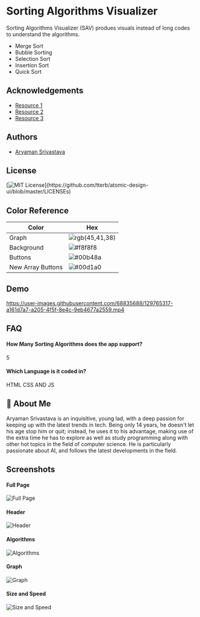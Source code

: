 

# Sorting Algorithms Visualizer

Sorting Algorithms Visualizer (SAV) produes visuals instead of long codes to understand the algorithms.

- Merge Sort
- Bubble Sorting
- Selection Sort
- Insertion Sort
- Quick Sort


## Acknowledgements

 - [Resource 1](https://www.youtube.com/watch?v=pFXYym4Wbkc)
 - [Resource 2](https://www.section.io/engineering-education/sorting-algorithms-in-js/)
 - [Resource 3](https://medium.com/@rajat_m/implement-5-sorting-algorithms-using-javascript-63c5a917e811)

  
## Authors

- [Aryaman Srivastava](https://www.github.com/AryamanSrii)

  
## License

[![MIT License](https://img.shields.io/apm/l/atomic-design-ui.svg?)](https://github.com/tterb/atomic-design-ui/blob/master/LICENSEs)

  ## Color Reference

| Color             | Hex                                                                |
| ----------------- | ------------------------------------------------------------------ |
| Graph | ![rgb(45,41,38)](https://via.placeholder.com/10/e94b3cff?text=+)
| Background | ![#f8f8f8](https://via.placeholder.com/10/2d2926ff?text=+)  |
| Buttons | ![#00b48a](https://via.placeholder.com/10/e94b3cff?text=+)  |
| New Array Buttons | ![#00d1a0](https://via.placeholder.com/10/c0c0c0?text=+) |


## Demo



https://user-images.githubusercontent.com/68835688/129765317-a161d7a7-a205-4f5f-8e4c-9eb4677a2559.mp4


  
## FAQ

#### How Many Sorting Algorithms does the app support?

5

#### Which Language is it coded in?

HTML CSS AND JS

  
## 🚀 About Me
Aryaman Srivastava is an inquisitive, young lad, with a deep passion for keeping up with the latest trends in tech. Being only 14 years, he doesn't let his age stop him or quit; instead, he uses it to his advantage, making use of the extra time he has to explore as well as study programming along with other hot topics in the field of computer science. He is particularly passionate about AI, and follows the latest developments in the field.
  
## Screenshots
#### Full Page
![Full Page](https://media.discordapp.net/attachments/829696850700402740/877203092754559006/screenshot.png?width=748&height=623)

#### Header
![Header](https://media.discordapp.net/attachments/829696850700402740/877203058608705646/unknown.png?width=540&height=98)

#### Algorithms
![Algorithms](https://media.discordapp.net/attachments/829696850700402740/877203131652530256/unknown.png?width=1440&height=82)

#### Graph
![Graph](https://media.discordapp.net/attachments/829696850700402740/877203187596161064/unknown.png?width=730&height=551)

#### Size and Speed
![Size and Speed](https://media.discordapp.net/attachments/829696850700402740/877203258739929128/unknown.png?width=1261&height=68)
